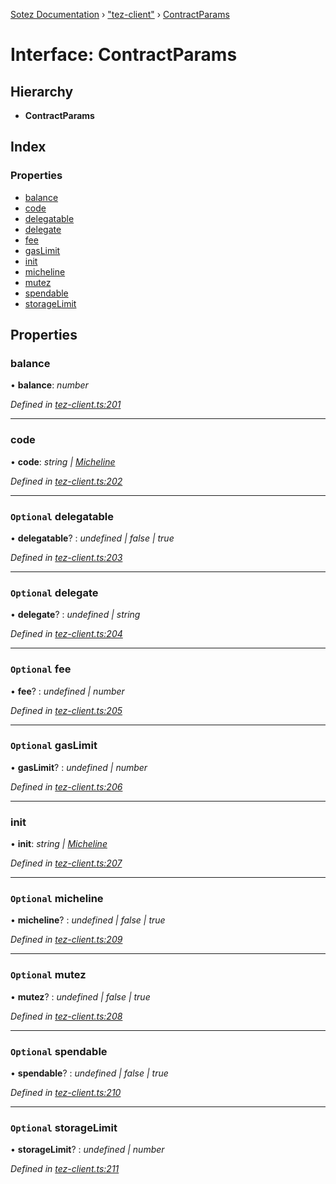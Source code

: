 [Sotez Documentation](../README.md) › ["tez-client"](../modules/_tez_client_.md) › [ContractParams](_tez_client_.contractparams.md)

# Interface: ContractParams


## Hierarchy

* **ContractParams**

## Index

### Properties

* [balance](_tez_client_.contractparams.md#balance)
* [code](_tez_client_.contractparams.md#code)
* [delegatable](_tez_client_.contractparams.md#optional-delegatable)
* [delegate](_tez_client_.contractparams.md#optional-delegate)
* [fee](_tez_client_.contractparams.md#optional-fee)
* [gasLimit](_tez_client_.contractparams.md#optional-gaslimit)
* [init](_tez_client_.contractparams.md#init)
* [micheline](_tez_client_.contractparams.md#optional-micheline)
* [mutez](_tez_client_.contractparams.md#optional-mutez)
* [spendable](_tez_client_.contractparams.md#optional-spendable)
* [storageLimit](_tez_client_.contractparams.md#optional-storagelimit)

## Properties

###  balance

• **balance**: *number*

*Defined in [tez-client.ts:201](https://github.com/KZen-networks/sotez/blob/80ad203/src/tez-client.ts#L201)*

___

###  code

• **code**: *string | [Micheline](../modules/_tez_client_.md#micheline)*

*Defined in [tez-client.ts:202](https://github.com/KZen-networks/sotez/blob/80ad203/src/tez-client.ts#L202)*

___

### `Optional` delegatable

• **delegatable**? : *undefined | false | true*

*Defined in [tez-client.ts:203](https://github.com/KZen-networks/sotez/blob/80ad203/src/tez-client.ts#L203)*

___

### `Optional` delegate

• **delegate**? : *undefined | string*

*Defined in [tez-client.ts:204](https://github.com/KZen-networks/sotez/blob/80ad203/src/tez-client.ts#L204)*

___

### `Optional` fee

• **fee**? : *undefined | number*

*Defined in [tez-client.ts:205](https://github.com/KZen-networks/sotez/blob/80ad203/src/tez-client.ts#L205)*

___

### `Optional` gasLimit

• **gasLimit**? : *undefined | number*

*Defined in [tez-client.ts:206](https://github.com/KZen-networks/sotez/blob/80ad203/src/tez-client.ts#L206)*

___

###  init

• **init**: *string | [Micheline](../modules/_tez_client_.md#micheline)*

*Defined in [tez-client.ts:207](https://github.com/KZen-networks/sotez/blob/80ad203/src/tez-client.ts#L207)*

___

### `Optional` micheline

• **micheline**? : *undefined | false | true*

*Defined in [tez-client.ts:209](https://github.com/KZen-networks/sotez/blob/80ad203/src/tez-client.ts#L209)*

___

### `Optional` mutez

• **mutez**? : *undefined | false | true*

*Defined in [tez-client.ts:208](https://github.com/KZen-networks/sotez/blob/80ad203/src/tez-client.ts#L208)*

___

### `Optional` spendable

• **spendable**? : *undefined | false | true*

*Defined in [tez-client.ts:210](https://github.com/KZen-networks/sotez/blob/80ad203/src/tez-client.ts#L210)*

___

### `Optional` storageLimit

• **storageLimit**? : *undefined | number*

*Defined in [tez-client.ts:211](https://github.com/KZen-networks/sotez/blob/80ad203/src/tez-client.ts#L211)*